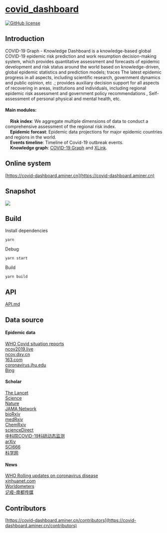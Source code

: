 # [covid_dashboard](https://covid-dashboard.aminer.cn/)  
[![GitHub license](https://img.shields.io/badge/license-MIT-blue.svg)](https://github.com/facebook/react/blob/master/LICENSE)  
## Introduction
COVID-19 Graph - Knowledge Dashboard is a knowledge-based global COVID-19 epidemic risk prediction and work resumption decision-making system, which provides quantitative assessment and forecasts of epidemic development and risk status around the world based on knowledge-driven, global epidemic statistics and prediction models; traces The latest epidemic progress in all aspects, including scientific research, government dynamics and public opinion, etc .; provides auxiliary decision support for all aspects of recovering in areas, institutions and individuals, including regional epidemic risk assessment and government policy recommendations , Self-assessment of personal physical and mental health, etc.  
#### Main modules:  
&nbsp;&nbsp;&nbsp;&nbsp;**Risk index**: We aggregate multiple dimensions of data to conduct a comprehensive assessment of the regional risk index.   
&nbsp;&nbsp;&nbsp;&nbsp;**Epidemic forcast**: Epidemic data projections for major epidemic countries and regions in the world.  
&nbsp;&nbsp;&nbsp;&nbsp;**Events timeline**: Timeline of Covid-19 outbreak events.  
&nbsp;&nbsp;&nbsp;&nbsp;**Knowledge graph**: [COVID-19 Graph](https://covid-19.aminer.cn/kg) and [XLink](http://xlink.xlore.org/).
  
## Online system
[https://covid-dashboard.aminer.cn](https://covid-dashboard.aminer.cn)

## Snapshot
![](https://lfs.aminer.cn/misc/ncov/dashboard/snapshot.png)

## Build
Install dependencies  
```
yarn
```  
Debug  
```
yarn start
```
Build  
```
yarn build 
```

## API
[API.md](https://github.com/AMinerOpen/covid_dashboard/blob/master/API.md)

## Data source
#### Epidemic data
[WHO Covid situation reports](https://www.who.int/emergencies/diseases/novel-coronavirus-2019/situation-reports)  
[ncov2019.live](https://ncov2019.live/data)  
[ncov.dxy.cn](https://ncov.dxy.cn/ncovh5/view/pneumonia)  
[163.com](https://wp.m.163.com/163/page/news/virus_world/index.html?spssid=e205fe771eb79b6e597833b5e13e7516&spsw=1&spss=native)  
[coronavirus.jhu.edu](https://coronavirus.jhu.edu/map.html)  
[Bing](https://cn.bing.com/covidans/locations)

#### Scholar
[The Lancet](https://www.thelancet.com/coronavirus/correspondence)  
[Science](https://www.sciencedirect.com/search/advanced?tak=Coronavirus%20OR%20%22Corona%20virus%22%20OR%20%222019-nCoV%22%20OR%20%22SADS-CoV%22%20OR%20%22SARS-CoV%22%20OR%20%22MERS-CoV%22%20OR%20%E2%80%9CSevere%20Acute%20Respiratory%20Syndrome%E2%80%9D%20OR%20%E2%80%9CMiddle%20East%20Respiratory%20Syndrome%E2%80%9D&articleTypes=REV%2CFLA&show=100&ent=true&years=2020&lastSelectedFacet=years")  
[Nature](https://www.springernature.com/gp/researchers/campaigns/coronavirus)  
[JAMA Network](https://jamanetwork.com/journals/jama/pages/coronavirus-alert)  
[bioRxiv](https://www.biorxiv.org/search/COVID-19)  
[medRxiv](https://www.medrxiv.org/search/Coronavirus)  
[ChemRxiv](https://chemrxiv.org/search?q=covid-19&searchMode=1)  
[scienceDirect](https://www.sciencedirect.com/search/advanced?tak=Coronavirus%20OR%20%22Corona%20virus%22%20OR%20%222019-nCoV%22%20OR%20%22SADS-CoV%22%20OR%20%22SARS-CoV%22%20OR%20%22MERS-CoV%22%20OR%20%E2%80%9CSevere%20Acute%20Respiratory%20Syndrome%E2%80%9D%20OR%20%E2%80%9CMiddle%20East%20Respiratory%20Syndrome%E2%80%9D&articleTypes=REV%2CFLA&show=100&ent=true)  
[中科院COVID-19科研动态监测](http://stm.las.ac.cn/STMonitor/qbwnew/openhome.htm?serverId=172)  
[arXiv](https://arxiv.org/search/?query=Coronavirus+&searchtype=all&source=header)  
[SCI666](http://www.sci666.com.cn/)  
[科学网](http://www.sciencenet.cn)  

#### News
[WHO Rolling updates on coronavirus disease](https://www.who.int/emergencies/diseases/novel-coronavirus-2019/events-as-they-happen)  
[xinhuanet.com](http://www.xinhuanet.com/english/)  
[Worldometers](https://www.worldometers.info/coronavirus/)  
[记疫-南都传媒](https://m.mp.oeeee.com/h5/pages/v20/nCovTimeline/)  

## Contributors
[https://covid-dashboard.aminer.cn/contributors](https://covid-dashboard.aminer.cn/contributors)